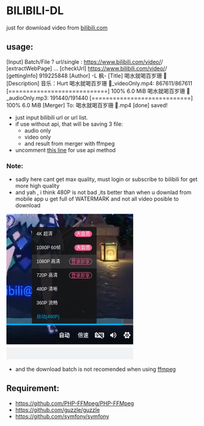 # BILIBILI-DL

just for download video from [bilibili.com](bilibili.com)

## usage:

[Input] Batch/File ? url/single : https://www.bilibili.com/video/<id>/
[extractWebPage] ...
[checkUrl] https://www.bilibili.com/video/<id>/
[gettingInfo] 919225848
[Author] -L 枫-
[Title] 喝水就喝百岁珊 🤤
[Description] 音乐：Hurt
喝水就喝百岁珊 🤤_videoOnly.mp4: 867611/867611 [============================] 100% 6.0 MiB
喝水就喝百岁珊 🤤_audioOnly.mp3: 191440/191440 [============================] 100% 6.0 MiB
[Merger] To: 喝水就喝百岁珊 🤤.mp4
[done] saved!

 + just input bilibili url or url list.
 + if use without api, that will be saving 3 file:
    + audio only
    + video only
    + and result from merger with ffmpeg
 + uncomment [this line](https://github.com/motebaya/bilibili-dl/blob/main/bilibili.php#L22) for use api method

###  Note:
+ sadly here cant get max quality, must login or subscribe to bilibili for get more high quality
+ and yah , i think 480P is not bad ,its better than when u downlad from mobile app u get full of WATERMARK and not all video posible to download

![quality](https://github.com/motebaya/bilibili-dl/blob/main/src/2022-12-26%2004-40-51_crrop.png?raw=true)

+ and the download batch is not recomended when using [ffmpeg](https://github.com/PHP-FFMpeg/PHP-FFMpeg)

## Requirement:
+ https://github.com/PHP-FFMpeg/PHP-FFMpeg
+ https://github.com/guzzle/guzzle
+ https://github.com/symfony/symfony
